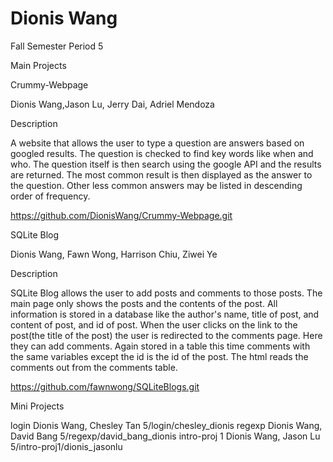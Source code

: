 Dionis Wang
===========
Fall Semester
Period 5

Main Projects

Crummy-Webpage

Dionis Wang,Jason Lu, Jerry Dai, Adriel Mendoza

Description

A website that allows the user to type a question are answers based on googled results. The question is checked to find key words like when and who. The question itself is then search using the google API and the results are returned. The most common result is then displayed as the answer to the question. Other less common answers may be listed in descending order of frequency.

https://github.com/DionisWang/Crummy-Webpage.git

SQLite Blog

Dionis Wang, Fawn Wong, Harrison Chiu, Ziwei Ye

Description

SQLite Blog allows the user to add posts and comments to those posts. The main page only shows the posts and the contents of the post. All information is stored in a database like the author's name, title of post, and content of post, and id of post. When the user clicks on the link to the post(the title of the post) the user is redirected to the comments page. Here they can add comments. Again stored in a table this time comments with the same variables except the id is the id of the post. The html reads the comments out from the comments table.

https://github.com/fawnwong/SQLiteBlogs.git

Mini Projects

login
Dionis Wang, Chesley Tan
5/login/chesley_dionis
regexp
Dionis Wang, David Bang
5/regexp/david_bang_dionis
intro-proj 1
Dionis Wang, Jason Lu
5/intro-proj1/dionis_jasonlu

